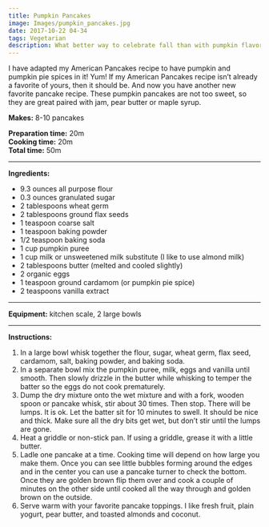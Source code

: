 ```yaml
---
title: Pumpkin Pancakes
image: Images/pumpkin_pancakes.jpg
date: 2017-10-22 04-34
tags: Vegetarian
description: What better way to celebrate fall than with pumpkin flavored everything!
---
```

I have adapted my American Pancakes recipe to have pumpkin and pumpkin pie spices in it! Yum! If my American Pancakes recipe isn’t already a favorite of yours, then it should be. And now you have another new favorite pancake recipe. These pumpkin pancakes are not too sweet, so they are great paired with jam, pear butter or maple syrup.


**Makes:** 8-10 pancakes

**Preparation time:** 20m  
**Cooking time:** 20m  
**Total time:** 50m

---

**Ingredients:**

- 9.3 ounces all purpose flour
- 0.3 ounces granulated sugar
- 2 tablespoons wheat germ
- 2 tablespoons ground flax seeds
- 1 teaspoon coarse salt
- 1 teaspoon baking powder
- 1/2  teaspoon baking soda
- 1 cup pumpkin puree
- 1  cup milk or unsweetened milk substitute (I like to use almond milk)
- 2 tablespoons butter (melted and cooled slightly)
- 2 organic eggs
- 1 teaspoon ground cardamom (or pumpkin pie spice)
- 2 teaspoons vanilla extract


---

**Equipment:** kitchen scale, 2 large bowls

---

**Instructions:**

1. In a large bowl whisk together the flour, sugar, wheat germ, flax seed, cardamom, salt, baking powder, and baking soda.
1. In a separate bowl mix the pumpkin puree, milk, eggs and vanilla until smooth. Then slowly drizzle in the butter while whisking to temper the batter so the eggs do not cook prematurely.
1. Dump the dry mixture onto the wet mixture and with a fork, wooden spoon or pancake whisk, stir about 30 times. Then stop. There will be lumps. It is ok. Let the batter sit for 10 minutes to swell. It should be nice and thick. Make sure all the dry bits get wet, but don’t stir until the lumps are gone.
1. Heat a griddle or non-stick pan. If using a griddle, grease it with a little butter.
1. Ladle one pancake at a time. Cooking time will depend on how large you make them. Once you can see little bubbles forming around the edges and in the center you can use a pancake turner to check the bottom. Once they are golden brown flip them over and cook a couple of minutes on the other side until cooked all the way through and golden brown on the outside. 
1. Serve warm with your favorite pancake toppings. I like fresh fruit, plain yogurt, pear butter, and toasted almonds and coconut.

